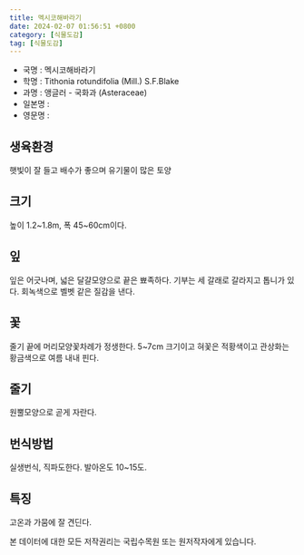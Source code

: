 ```yaml
---
title: 멕시코해바라기
date: 2024-02-07 01:56:51 +0800
category: [식물도감]
tag: [식물도감]
---
```




- 국명 : 멕시코해바라기
- 학명 : Tithonia rotundifolia (Mill.) S.F.Blake
- 과명 : 앵글러 - 국화과 (Asteraceae)
- 일본명 : 
- 영문명 : 


## 생육환경
햇빛이 잘 들고 배수가 좋으며 유기물이 많은 토양
## 크기
높이 1.2~1.8m, 폭 45~60cm이다.
## 잎
잎은 어긋나며, 넓은 달걀모양으로 끝은 뾰족하다. 기부는 세 갈래로 갈라지고 톱니가 있다. 회녹색으로 벨벳 같은 질감을 낸다.
## 꽃
줄기 끝에 머리모양꽃차례가 정생한다. 5~7cm 크기이고 혀꽃은 적황색이고 관상화는 황금색으로 여름 내내 핀다.
## 줄기
원뿔모양으로 곧게 자란다.
## 번식방법
실생번식, 직파도한다. 발아온도 10~15도.
## 특징
고온과 가뭄에 잘 견딘다.






본 데이터에 대한 모든 저작권리는 국립수목원 또는 원저작자에게 있습니다.
